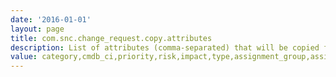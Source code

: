 ```yaml
---
date: '2016-01-01'
layout: page
title: com.snc.change_request.copy.attributes
description: List of attributes (comma-separated) that will be copied from the originating change
value: category,cmdb_ci,priority,risk,impact,type,assignment_group,assigned_to,short_description,description,change_plan,backout_plan,test_plan
---
```

